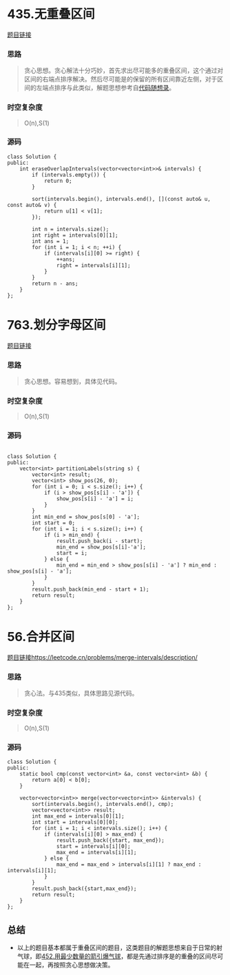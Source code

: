 # 435.无重叠区间

[题目链接](https://leetcode.cn/problems/non-overlapping-intervals/description/)

### 思路

> 贪心思想。贪心解法十分巧妙，首先求出尽可能多的重叠区间，这个通过对区间的右端点排序解决。然后尽可能是的保留的所有区间靠近左侧，对于区间的左端点排序与此类似，解题思想参考自[代码随想录](https://programmercarl.com/0435.%E6%97%A0%E9%87%8D%E5%8F%A0%E5%8C%BA%E9%97%B4.html)。

### 时空复杂度

> O(n),S(1)

### 源码

```
class Solution {
public:
    int eraseOverlapIntervals(vector<vector<int>>& intervals) {
        if (intervals.empty()) {
            return 0;
        }
        
        sort(intervals.begin(), intervals.end(), [](const auto& u, const auto& v) {
            return u[1] < v[1];
        });

        int n = intervals.size();
        int right = intervals[0][1];
        int ans = 1;
        for (int i = 1; i < n; ++i) {
            if (intervals[i][0] >= right) {
                ++ans;
                right = intervals[i][1];
            }
        }
        return n - ans;
    }
};
```

# 763.划分字母区间

[题目链接](https://leetcode.cn/problems/partition-labels/description/)

### 思路

> 贪心思想。容易想到，具体见代码。

### 时空复杂度

> O(n),S(1)

### 源码

```

class Solution {
public:
    vector<int> partitionLabels(string s) {
        vector<int> result;
        vector<int> show_pos(26, 0);
        for (int i = 0; i < s.size(); i++) {
            if (i > show_pos[s[i] - 'a']) {
                show_pos[s[i] - 'a'] = i;
            }
        }
        int min_end = show_pos[s[0] - 'a'];
        int start = 0;
        for (int i = 1; i < s.size(); i++) {
            if (i > min_end) {
                result.push_back(i - start);
                min_end = show_pos[s[i]-'a'];
                start = i;
            } else {
                min_end = min_end > show_pos[s[i] - 'a'] ? min_end : show_pos[s[i] - 'a'];
            }
        }
        result.push_back(min_end - start + 1);
        return result;
    }
};
```

# 56.合并区间

[题目链接https://leetcode.cn/problems/merge-intervals/description/]()

### 思路

> 贪心法。与435类似，具体思路见源代码。

### 时空复杂度

> O(n),S(1)

### 源码

```
class Solution {
public:
    static bool cmp(const vector<int> &a, const vector<int> &b) {
        return a[0] < b[0];
    }

    vector<vector<int>> merge(vector<vector<int>> &intervals) {
        sort(intervals.begin(), intervals.end(), cmp);
        vector<vector<int>> result;
        int max_end = intervals[0][1];
        int start = intervals[0][0];
        for (int i = 1; i < intervals.size(); i++) {
            if (intervals[i][0] > max_end) {
                result.push_back({start, max_end});
                start = intervals[i][0];
                max_end = intervals[i][1];
            } else {
                max_end = max_end > intervals[i][1] ? max_end : intervals[i][1];
            }
        }
        result.push_back({start,max_end});
        return result;
    }
};

```

## 总结

* 以上的题目基本都属于重叠区间的题目，这类题目的解题思想来自于日常的射气球，即[452.用最少数量的箭引爆气球](https://leetcode.cn/problems/minimum-number-of-arrows-to-burst-balloons/description/)，都是先通过排序是的重叠的区间尽可能在一起，再按照贪心思想做决策。
